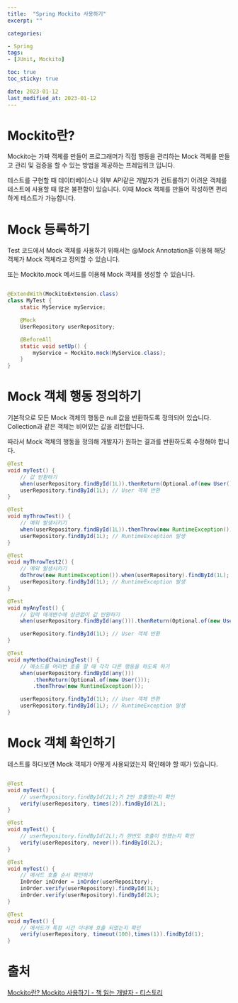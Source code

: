 ```yaml
---
title:  "Spring Mockito 사용하기"
excerpt: ""

categories:

- Spring
tags:
- [JUnit, Mockito]

toc: true
toc_sticky: true

date: 2023-01-12
last_modified_at: 2023-01-12
---
```


# Mockito란?

Mockito는 가짜 객체를 만들어 프로그래머가 직접 행동을 관리하는 Mock 객체를 만들고 관리 및 검증을 할 수 있는 방법을 제공하는 프레임워크 입니다.

테스트를 구현할 때 데이터베이스나 외부 API같은 개발자가 컨트롤하기 어려운 객체를 테스트에 사용할 때 많은 불편함이 있습니다. 이때 Mock 객체를 만들어 작성하면 편리하게 테스트가 가능합니다.


# Mock 등록하기

Test 코드에서 Mock 객체를 사용하기 위해서는 @Mock Annotation을 이용해 해당 객체가 Mock 객체라고 정의할 수 있습니다.

또는 Mockito.mock 메서드를 이용해 Mock 객체를 생성할 수 있습니다.

```java

@ExtendWith(MockitoExtension.class)
class MyTest {
    static MyService myService;

    @Mock
    UserRepository userRepository;

    @BeforeAll
    static void setUp() {
        myService = Mockito.mock(MyService.class);
    }
}

```

# Mock 객체 행동 정의하기

기본적으로 모든 Mock 객체의 행동은 null 값을 반환하도록 정의되어 있습니다. Collection과 같은 객체는 비어있는 값을 리턴합니다.

따라서 Mock 객체의 행동을 정의해 개발자가 원하는 결과를 반환하도록 수정해야 합니다.

```java
@Test
void myTest() {
    // 값 반환하기
    when(userRepository.findById(1L)).thenReturn(Optional.of(new User()));
    userRepository.findById(1L); // User 객체 반환
}

@Test
void myThrowTest() {
    // 예외 발생시키기
    when(userRepository.findById(1L)).thenThrow(new RuntimeException());
    userRepository.findById(1L); // RuntimeException 발생
}

@Test
void myThrowTest2() {
    // 예외 발생시키기
    doThrow(new RuntimeException()).when(userRepository).findById(1L);
    userRepository.findById(1L); // RuntimeException 발생
}

@Test
void myAnyTest() {
    // 입력 매개변수에 상관없이 값 반환하기
    when(userRepository.findById(any())).thenReturn(Optional.of(new User()));

    userRepository.findById(1L); // User 객체 반환
}

@Test
void myMethodChainingTest() {
    // 메소드를 여러번 호출 할 때 각각 다른 행동을 하도록 하기
    when(userRepository.findById(any()))
        .thenReturn(Optional.of(new User()));
        .thenThrow(new RuntimeException());

    userRepository.findById(1L); // User 객체 반환
    userRepository.findById(1L); // RuntimeException 발생
}
```

# Mock 객체 확인하기

테스트를 하다보면 Mock 객체가 어떻게 사용되었는지 확인해야 할 때가 있습니다.

```java

@Test
void myTest() {
    // userRepository.findById(2L);가 2번 호출됐는지 확인
    verify(userRepository, times(2)).findById(2L); 
}

@Test
void myTest() {
    // userRepository.findById(2L);가 한번도 호출이 안됐는지 확인
    verify(userRepository, never()).findById(2L); 
}

@Test
void myTest() {
    // 메서드 호출 순서 확인하기
    InOrder inOrder = inOrder(userRepository);
    inOrder.verify(userRepository).findById(1L); 
    inOrder.verify(userRepository).findById(2L); 
}

@Test
void myTest() {
    // 메서드가 특정 시간 이내에 호출 되었는지 확인
    verify(userRepository, timeout(100),times(1)).findById(1);
}


```


# 출처
[Mockito란? Mockito 사용하기 - 책 읽는 개발자 - 티스토리](https://scshim.tistory.com/439)
